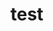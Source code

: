 # test





















































































































